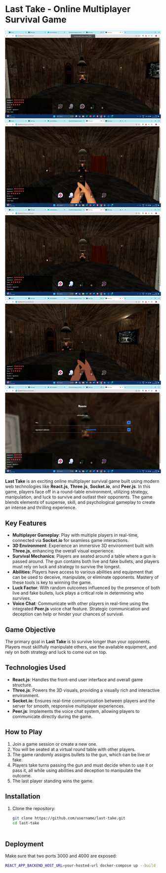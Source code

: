 # Last Take - Online Multiplayer Survival Game

![Gameplay Screenshot 1](https://github.com/Khanba22/online-game/blob/main/ScreenShots/Screenshot%20(425).png)
![Gameplay Screenshot 2](https://github.com/Khanba22/online-game/blob/main/ScreenShots/Screenshot%20(426).png)
![Gameplay Screenshot 3](https://github.com/Khanba22/online-game/blob/main/ScreenShots/Screenshot%20(427).png)
![Gameplay Screenshot 4](https://github.com/Khanba22/online-game/blob/main/ScreenShots/Screenshot%20(428).png)
![Gameplay Screenshot 5](https://github.com/Khanba22/online-game/blob/main/ScreenShots/Screenshot%20(429).png)

**Last Take** is an exciting online multiplayer survival game built using modern web technologies like **React.js**, **Three.js**, **Socket.io**, and **Peer.js**. In this game, players face off in a round-table environment, utilizing strategy, manipulation, and luck to survive and outlast their opponents. The game blends elements of suspense, skill, and psychological gameplay to create an intense and thrilling experience.

## Key Features

- **Multiplayer Gameplay**: Play with multiple players in real-time, connected via **Socket.io** for seamless game interactions.
- **3D Environment**: Experience an immersive 3D environment built with **Three.js**, enhancing the overall visual experience.
- **Survival Mechanics**: Players are seated around a table where a gun is passed around. The gun contains both live and fake bullets, and players must rely on luck and strategy to survive the longest.
- **Abilities**: Players have access to various abilities and equipment that can be used to deceive, manipulate, or eliminate opponents. Mastery of these tools is key to winning the game.
- **Luck Factor**: With random outcomes influenced by the presence of both live and fake bullets, luck plays a critical role in determining who survives.
- **Voice Chat**: Communicate with other players in real-time using the integrated **Peer.js** voice chat feature. Strategic communication and deception can help or hinder your chances of survival.

## Game Objective

The primary goal in **Last Take** is to survive longer than your opponents. Players must skillfully manipulate others, use the available equipment, and rely on both strategy and luck to come out on top.

## Technologies Used

- **React.js**: Handles the front-end user interface and overall game structure.
- **Three.js**: Powers the 3D visuals, providing a visually rich and interactive environment.
- **Socket.io**: Ensures real-time communication between players and the server for smooth, responsive multiplayer experiences.
- **Peer.js**: Implements the voice chat system, allowing players to communicate directly during the game.

## How to Play

1. Join a game session or create a new one.
2. You will be seated at a virtual round table with other players.
3. The game randomly assigns bullets to the gun, which can be live or fake.
4. Players take turns passing the gun and must decide when to use it or pass it, all while using abilities and deception to manipulate the outcome.
5. The last player standing wins the game.

## Installation

1. Clone the repository:
   ```bash
   git clone https://github.com/username/last-take.git
   cd last-take



## Deployment

Make sure that two ports 3000 and 4000 are exposed:
   ```bash
   REACT_APP_BACKEND_HOST_URL=your-hosted-url docker-compose up --build
